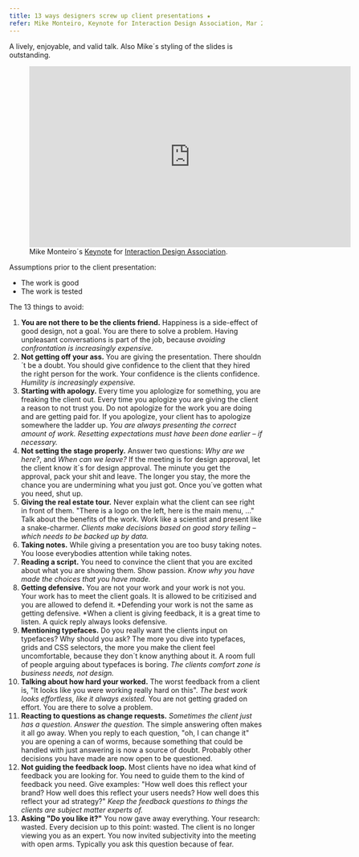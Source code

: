 ```yaml
---
title: 13 ways designers screw up client presentations ★
refer: Mike Monteiro, Keynote for Interaction Design Association, Mar 2015
---
```

A lively, enjoyable, and valid talk. Also Mike´s styling of the slides is outstanding.

<figure>
<iframe src="https://player.vimeo.com/video/121082134" width="640" height="360" frameborder="0" allow="autoplay; fullscreen" allowfullscreen></iframe>
<figcaption>Mike Monteiro´s <a href="https://vimeo.com/121082134">Keynote</a> for <a href="https://vimeo.com/ixdaglobal">Interaction Design Association</a>.</figcaption>
</figure>

Assumptions prior to the client presentation:

- The work is good
- The work is tested

The 13 things to avoid:

1. **You are not there to be the clients friend.** Happiness is a side-effect of good design, not a goal. You are there to solve a problem. Having unpleasant conversations is part of the job, because *avoiding confrontation is increasingly expensive.* 
2. **Not getting off your ass.** You are giving the presentation. There shouldn´t be a doubt. You should give confidence to the client that they hired the right person for the work. Your confidence is the clients confidence. *Humility is increasingly expensive.*
3. **Starting with apology.** Every time you aplologize for something, you are freaking the client out. Every time you aplogize you are giving the client a reason to not trust you. Do not apologize for the work you are doing and are getting paid for. If you apologize, your client has to apologize somewhere the ladder up. *You are always presenting the correct amount of work. Resetting expectations must have been done earlier – if necessary.*
4. **Not setting the stage properly.** Answer two questions: *Why are we here?*, and *When can we leave?* If the meeting is for design approval, let the client know it´s for design approval. The minute you get the approval, pack your shit and leave. The longer you stay, the more the chance you are undermining what you just got. Once you´ve gotten what you need, shut up.
5. **Giving the real estate tour.** Never explain what the client can see right in front of them. "There is a logo on the left, here is the main menu, …" Talk about the benefits of the work.  Work like a scientist and present like a snake-charmer. *Clients make decisions based on good story telling – which needs to be backed up by data.*
6. **Taking notes.** While giving a presentation you are too busy taking notes. You loose everybodies attention while taking notes.
7. **Reading a script.** You need to convince the client that you are excited about what you are showing them. Show passion.  *Know why you have made the choices that you have made.*
8. **Getting defensive.** You are not your work and your work is not you. Your work has to meet the client goals. It is allowed to be critizised and you are allowed to defend it. *Defending your work is not the same as getting defensive. *When a client is giving feedback, it is a great time to listen. A quick reply always looks defensive.
9. **Mentioning typefaces.** Do you really want the clients input on typefaces? Why should you ask? The more you dive into typefaces, grids and CSS selectors, the more you make the client feel uncomfortable, because they don´t know anything about it. A room full of people arguing about typefaces is boring. *The clients comfort zone is business needs, not design.*
10. **Talking about how hard your worked.** The worst feedback from a client is, "It looks like you were working really hard on this". *The best work looks effortless, like it always existed.* You are not getting graded on effort. You are there to solve a problem.
11. **Reacting to questions as change requests.** *Sometimes the client just has a question. Answer the question.* The simple answering often makes it all go away. When you reply to each question, "oh, I can change it" you are opening a can of worms, because something that could be handled with just answering is now a source of doubt. Probably other decisions you have made are now open to be questioned.
12. **Not guiding the feedback loop.** Most clients have no idea what kind of feedback you are looking for. You need to guide them to the kind of feedback you need. Give examples: "How well does this reflect your brand? How well does this reflect your users needs? How well does this reflect your ad strategy?" *Keep the feedback questions to things the clients are subject matter experts of.*
13. **Asking "Do you like it?"** You now gave away everything. Your research: wasted. Every decision up to this point: wasted. The client is no longer viewing you as an expert. You now invited subjectivity into the meeting with open arms. Typically you ask this question because of fear. 